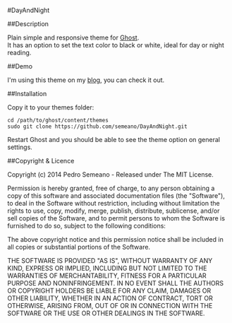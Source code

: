 #DayAndNight


##Description

Plain simple and responsive theme for [Ghost](https://github.com/tryghost/ghost/).<br>
It has an option to set the text color to black or white, ideal for day or night reading.

##Demo

I'm using this theme on my [blog](http://blog.semeano.me), you can check it out.

##Installation

Copy it to your themes folder:

    cd /path/to/ghost/content/themes
    sudo git clone https://github.com/semeano/DayAndNight.git

Restart Ghost and you should be able to see the theme option on general settings.

##Copyright & Licence

Copyright (c) 2014 Pedro Semeano - Released under The MIT License.

Permission is hereby granted, free of charge, to any person obtaining a copy of this software and associated documentation files (the "Software"), to deal in the Software without restriction, including without limitation the rights to use, copy, modify, merge, publish, distribute, sublicense, and/or sell copies of the Software, and to permit persons to whom the Software is furnished to do so, subject to the following conditions:

The above copyright notice and this permission notice shall be included in all copies or substantial portions of the Software.

THE SOFTWARE IS PROVIDED "AS IS", WITHOUT WARRANTY OF ANY KIND, EXPRESS OR IMPLIED, INCLUDING BUT NOT LIMITED TO THE WARRANTIES OF MERCHANTABILITY, FITNESS FOR A PARTICULAR PURPOSE AND NONINFRINGEMENT. IN NO EVENT SHALL THE AUTHORS OR COPYRIGHT HOLDERS BE LIABLE FOR ANY CLAIM, DAMAGES OR OTHER LIABILITY, WHETHER IN AN ACTION OF CONTRACT, TORT OR OTHERWISE, ARISING FROM, OUT OF OR IN CONNECTION WITH THE SOFTWARE OR THE USE OR OTHER DEALINGS IN THE SOFTWARE.
